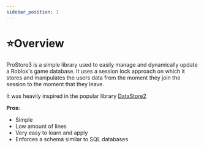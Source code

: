 ```yaml
---
sidebar_position: 1
---
```


# ⭐Overview

ProStore3 is a simple library used to easily manage  and dynamically update a Roblox's game database. It uses a session lock approach on which it stores and manipulates the users data from the moment they join the session to the moment that they leave.

It was heavily inspired in the popular library [DataStore2](https://kampfkarren.github.io/Roblox/)

**Pros:** 
- Simple
- Low amount of lines
- Very easy to learn and apply
- Enforces a schema similar to SQL databases